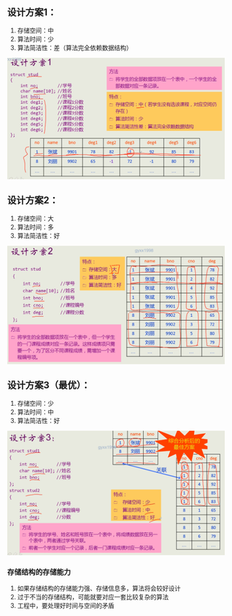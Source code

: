 ## 设计方案1：

1. 存储空间：中
2. 算法时间：少
3. 算法简洁性：差（算法完全依赖数据结构）

![设计方案1](设计方案1.png)



## 设计方案2：

1. 存储空间：大
2. 算法时间：多
3. 算法简洁性：好

![设计方案2](设计方案2.png)



## 设计方案3（最优）：

1. 存储空间：少
2. 算法时间：中
3. 算法简洁性：好

![设计方案3](设计方案3.png)



### 存储结构的存储能力

1. 如果存储结构的存储能力强、存储信息多，算法将会较好设计
2. 过于不当的存储结构，可能就要对应一套比较复杂的算法
3. 工程中，要处理好时间与空间的矛盾